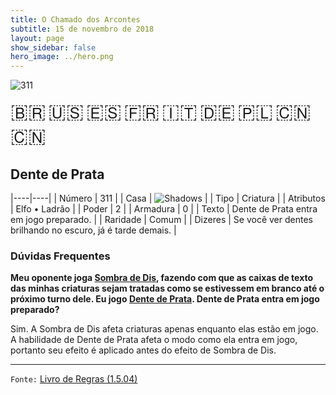 ```yaml
---
title: O Chamado dos Arcontes
subtitle: 15 de novembro de 2018
layout: page
show_sidebar: false
hero_image: ../hero.png
---
```


![311](https://cdn.keyforgegame.com/media/card_front/pt/341_311_69G639M8F4F2_pt.png)

<span title="Português" style="font-size: 32px;cursor: pointer;" onclick="javascript:document.querySelector('img[alt=\'311\']').src=document.querySelector('img[alt=\'311\']').src.replace(/card_front\/[^/]+/, 'card_front/pt').replace(/_[^/.0-9]+\.png/, '_pt.png')">🇧🇷</span>
<span title="English" style="font-size: 32px;cursor: pointer;" onclick="javascript:document.querySelector('img[alt=\'311\']').src=document.querySelector('img[alt=\'311\']').src.replace(/card_front\/[^/]+/, 'card_front/en').replace(/_[^/.0-9]+\.png/, '_en.png')">🇺🇸</span>
<span title="Español" style="font-size: 32px;cursor: pointer;" onclick="javascript:document.querySelector('img[alt=\'311\']').src=document.querySelector('img[alt=\'311\']').src.replace(/card_front\/[^/]+/, 'card_front/es').replace(/_[^/.0-9]+\.png/, '_es.png')">🇪🇸</span>
<span title="Français" style="font-size: 32px;cursor: pointer;" onclick="javascript:document.querySelector('img[alt=\'311\']').src=document.querySelector('img[alt=\'311\']').src.replace(/card_front\/[^/]+/, 'card_front/fr').replace(/_[^/.0-9]+\.png/, '_fr.png')">🇫🇷</span>
<span title="Italiano" style="font-size: 32px;cursor: pointer;" onclick="javascript:document.querySelector('img[alt=\'311\']').src=document.querySelector('img[alt=\'311\']').src.replace(/card_front\/[^/]+/, 'card_front/it').replace(/_[^/.0-9]+\.png/, '_it.png')">🇮🇹</span>
<span title="Deutsche" style="font-size: 32px;cursor: pointer;" onclick="javascript:document.querySelector('img[alt=\'311\']').src=document.querySelector('img[alt=\'311\']').src.replace(/card_front\/[^/]+/, 'card_front/de').replace(/_[^/.0-9]+\.png/, '_de.png')">🇩🇪</span>
<span title="Polskie" style="font-size: 32px;cursor: pointer;" onclick="javascript:document.querySelector('img[alt=\'311\']').src=document.querySelector('img[alt=\'311\']').src.replace(/card_front\/[^/]+/, 'card_front/pl').replace(/_[^/.0-9]+\.png/, '_pl.png')">🇵🇱</span>
<span title="简体中文" style="font-size: 32px;cursor: pointer;" onclick="javascript:document.querySelector('img[alt=\'311\']').src=document.querySelector('img[alt=\'311\']').src.replace(/card_front\/[^/]+/, 'card_front/zh-hans').replace(/_[^/.0-9]+\.png/, '_zh-hans.png')">🇨🇳</span>
<span title="繁體中文" style="font-size: 32px;cursor: pointer;" onclick="javascript:document.querySelector('img[alt=\'311\']').src=document.querySelector('img[alt=\'311\']').src.replace(/card_front\/[^/]+/, 'card_front/zh-hant').replace(/_[^/.0-9]+\.png/, '_zh-hant.png')">🇨🇳</span>

## Dente de Prata

|----|----|
| Número | 311 |
| Casa | ![Shadows](https://archonarcana.com/images/thumb/e/ee/Shadows.png/22px-Shadows.png "Sombras") |
| Tipo | Criatura |
| Atributos | Elfo • Ladrão |
| Poder | 2 |
| Armadura | 0 |
| Texto | Dente de Prata entra em jogo preparado. |
| Raridade | Comum |
| Dizeres | Se você ver dentes brilhando no escuro,  já é tarde demais. |

### Dúvidas Frequentes

**Meu oponente joga [Sombra de Dis](/aoa/103), fazendo com que
as caixas de texto das minhas criaturas sejam tratadas como se
estivessem em branco até o próximo turno dele. Eu jogo [Dente de Prata](/cota/311). Dente de Prata entra em jogo preparado?**

Sim. A Sombra de Dis afeta criaturas apenas enquanto elas estão em
jogo. A habilidade de Dente de Prata afeta o modo como ela entra em
jogo, portanto seu efeito é aplicado antes do efeito de Sombra de Dis.

<hr/>

`Fonte:` [Livro de Regras (1.5.04)](https://drive.google.com/open?id=14pM1J8ZR_4hZbGFZt-ArQdAGsHCPEQdE)
